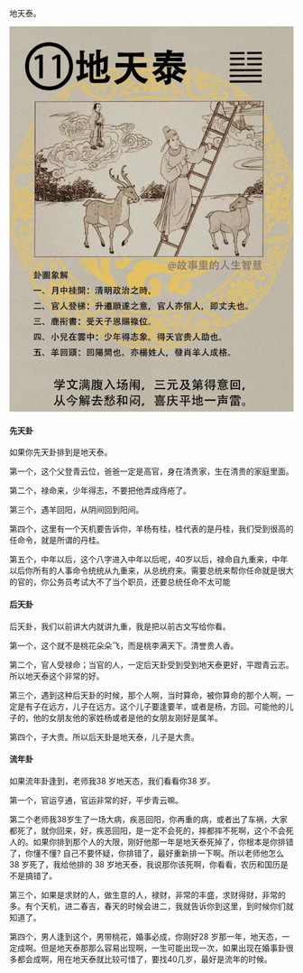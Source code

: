 地天泰。

![图片](../img/地天泰.jpg)

#### 先天卦

如果你先天卦排到是地天泰。

第一个，这个父登青云位，爸爸一定是高官，身在清贵家，生在清贵的家庭里面。

第二个，禄命来，少年得志，不要把他弄成痔疮了。

第三个，遇羊回阳，从阴间回到阳间。

第四个，这里有一个天机要告诉你，羊杨有桂，桂代表的是丹桂，我们受到很高的任命令，就是所谓的丹桂。 

第五个，中年以后，这个八字进入中年以后呢，40岁以后，禄命自九重来，中年以后你所有的人事命令统统从九重来，从总统府来。需要总统来帮你任命就是很大的官的，你公务员考试大不了当个职员，还要总统任命不太可能

#### 后天卦

后天卦，我们以前讲大内就讲九重，我是把以前古文写给你看。

第一个，这个就不是桃花朵朵飞，而是桃李满天下。清誉贵人香。

第二个，官人受禄命；当官的人，一定后天卦受到受到地天泰更好，平蹬青云志。所以地天泰这个非常的好。

第三个，遇到这种后天卦的时候，那个人啊，当时算命，被你算命的那个人啊，一定是有子在远方，儿子在远方。这个儿子要逢要羊，或者是杨，方回。可能他的儿子的，他的女朋友他的家姓杨或者是他的女朋友刚好是属羊。

第四个，子大贵。所以后天卦是地天泰，儿子是大贵。

#### 流年卦

如果流年卦逢到，老师我38 岁地天态，我们看看你38 岁。

第一个，官运亨通，官运非常的好，平步青云嘛。

第二个老师我38岁生了一场大病，疾恶回阳，你再重的病，或者出了车祸，大家都死了，就你回来，好，疾恶回阳，是一定不会死的，摔都摔不死啊，这个不会死人的。如果你排到那个人的大限，刚好他那一年是地天泰死掉了，你根本是你排错了，你懂不懂? 自己不要怀疑，你排错了，最好重新排一下啊。所以老师他怎么 38 岁死了，我给他排的 38 岁地天泰，我说那你该死啊，你看看，农历和国历是不是搞错了。

第三个，如果是求财的人，做生意的人，禄财，非常的丰盛，求财得财，非常的多。有个天机，进二春吉，春天的时候会进二，我就告诉你到这里，到时候你们就知道了。

第四个，男人逢到这个，男带桃花，婚事必成，你刚好28 岁那一年，地天态，一定成啊。但是地天泰那那么容易出现啊，一生可能出现一次，如果出现在婚事卦很多都会成啊，用在地天泰就比较可惜了，要找40几岁，最好是流年的时候。
